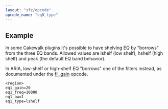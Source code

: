 ```yaml
---
layout: "sfz/opcode"
opcode_name: "eqN_type"
---
```

## Example

In some Cakewalk plugins it's possible to have shelving EQ by "borrows" from the three EQ bands.
Allowed values are lshelf (low shelf), hshelf (high shelf) and peak (the default EQ band
behavior).

In ARIA, low-shelf or high-shelf EQ "borrows" one of the filters instead, as documented under
the [fil_gain](fil_gain) opcode.

```
<region>
eq1_gain=20
eq1_freq=10000
eq1_bw=1
eq1_type=lshelf
```
